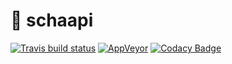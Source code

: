 # 🐑 schaapi
[![Travis build status](https://img.shields.io/travis/cafejojo/schaapi/master.svg)](https://travis-ci.org/cafejojo/schaapi)
[![AppVeyor](https://ci.appveyor.com/api/projects/status/github/cafejojo/schaapi?branch=master&svg=true)](https://ci.appveyor.com/project/CafeJojo/schaapi/branch/master)
[![Codacy Badge](https://img.shields.io/codacy/grade/f788539e0acb4f0eabd95ad38e099c42.svg)](https://www.codacy.com/app/casperboone/schaapi)
